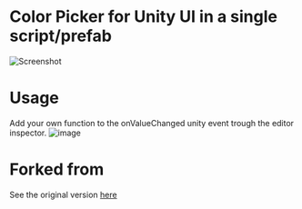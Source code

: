 Color Picker for Unity UI in a single script/prefab
======

![Screenshot](https://user-images.githubusercontent.com/25261683/150860964-e1ef3d42-77fa-4853-8516-4296e7987790.png)

Usage
======

Add your own function to the onValueChanged unity event trough the editor inspector.
![image](https://user-images.githubusercontent.com/25261683/150862700-072f2515-96dd-4b30-82e4-9c16dc244d46.png)

Forked from
======
See the original version [here](https://github.com/SnapshotGames/cui_color_picker)
